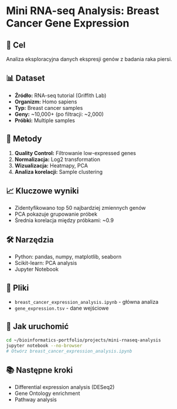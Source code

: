# Mini RNA-seq Analysis: Breast Cancer Gene Expression

## 🎯 Cel
Analiza eksploracyjna danych ekspresji genów z badania raka piersi.

## 📊 Dataset
- **Źródło:** RNA-seq tutorial (Griffith Lab)
- **Organizm:** Homo sapiens
- **Typ:** Breast cancer samples
- **Geny:** ~10,000+ (po filtracji: ~2,000)
- **Próbki:** Multiple samples

## 🔬 Metody
1. **Quality Control:** Filtrowanie low-expressed genes
2. **Normalizacja:** Log2 transformation
3. **Wizualizacja:** Heatmapy, PCA
4. **Analiza korelacji:** Sample clustering

## 📈 Kluczowe wyniki
- Zidentyfikowano top 50 najbardziej zmiennych genów
- PCA pokazuje grupowanie próbek
- Średnia korelacja między próbkami: ~0.9

## 🛠️ Narzędzia
- Python: pandas, numpy, matplotlib, seaborn
- Scikit-learn: PCA analysis
- Jupyter Notebook

## 📁 Pliki
- `breast_cancer_expression_analysis.ipynb` - główna analiza
- `gene_expression.tsv` - dane wejściowe

## 🚀 Jak uruchomić
```bash
cd ~/bioinformatics-portfolio/projects/mini-rnaseq-analysis
jupyter notebook --no-browser
# Otwórz breast_cancer_expression_analysis.ipynb
```

## 📚 Następne kroki
- Differential expression analysis (DESeq2)
- Gene Ontology enrichment
- Pathway analysis
